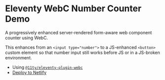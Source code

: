 # Eleventy WebC Number Counter Demo

A progressively enhanced server-rendered form-aware web component counter using WebC.

This enhances from an `<input type="number">` to a JS-enhanced `<button>` custom element so that number input still works before JS or in a JS-broken environment.

* Using [`@11ty/eleventy-plugin-webc`](https://www.11ty.dev/docs/languages/webc/)
* [Deploy to Netlify](https://app.netlify.com/start/deploy?repository=https://github.com/11ty/demo-webc-counter)